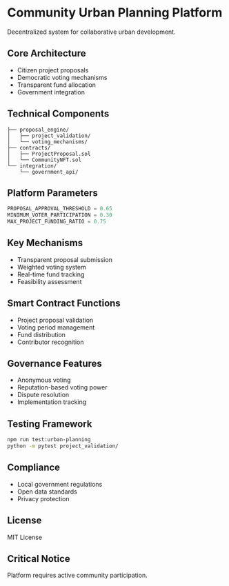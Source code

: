 # Community Urban Planning Platform

Decentralized system for collaborative urban development.

## Core Architecture
- Citizen project proposals
- Democratic voting mechanisms
- Transparent fund allocation
- Government integration

## Technical Components
```
├── proposal_engine/
│   ├── project_validation/
│   └── voting_mechanisms/
├── contracts/
│   ├── ProjectProposal.sol
│   └── CommunityNFT.sol
└── integration/
    └── government_api/
```

## Platform Parameters
```python
PROPOSAL_APPROVAL_THRESHOLD = 0.65
MINIMUM_VOTER_PARTICIPATION = 0.30
MAX_PROJECT_FUNDING_RATIO = 0.75
```

## Key Mechanisms
- Transparent proposal submission
- Weighted voting system
- Real-time fund tracking
- Feasibility assessment

## Smart Contract Functions
- Project proposal validation
- Voting period management
- Fund distribution
- Contributor recognition

## Governance Features
- Anonymous voting
- Reputation-based voting power
- Dispute resolution
- Implementation tracking

## Testing Framework
```bash
npm run test:urban-planning
python -m pytest project_validation/
```

## Compliance
- Local government regulations
- Open data standards
- Privacy protection

## License
MIT License

## Critical Notice
Platform requires active community participation.
